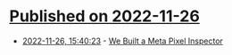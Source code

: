 # [Published on 2022-11-26](index.md)

* [2022-11-26, 15:40:23](https://news.ycombinator.com/item?id=33753498) - [We Built a Meta Pixel Inspector](https://themarkup.org/show-your-work/2022/04/28/how-we-built-a-meta-pixel-inspector)
